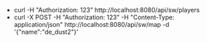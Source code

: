 - curl -H "Authorization: 123" http://localhost:8080/api/sw/players
- curl -X POST -H "Authorization: 123" -H "Content-Type: application/json" http://localhost:8080/api/sw/map -d '{"name":"de_dust2"}'
